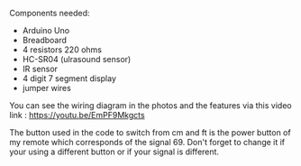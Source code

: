 Components needed:
- Arduino Uno
- Breadboard
- 4 resistors 220 ohms
- HC-SR04 (ulrasound sensor)
- IR sensor
- 4 digit 7 segment display
- jumper wires

You can see the wiring diagram in the photos and the features via this video link : https://youtu.be/EmPF9Mkgcts

The button used in the code to switch from cm and ft is the power button of my remote which corresponds of the signal 69.
Don't forget to change it if your using a different button or if your signal is different.
